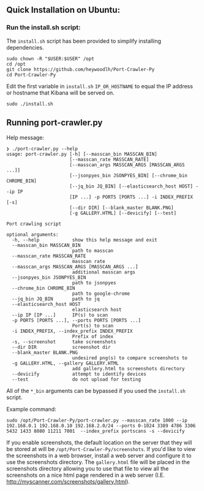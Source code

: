 ## Quick Installation on Ubuntu:

### Run the install.sh script:

The `install.sh` script has been provided to simplify installing dependencies.

```
sudo chown -R "$USER:$USER" /opt
cd /opt
git clone https://github.com/heywoodlh/Port-Crawler-Py
cd Port-Crawler-Py
```

Edit the first variable in `install.sh` `IP_OR_HOSTNAME` to equal the IP address or hostname that Kibana will be served on.

```
sudo ./install.sh
```


## Running port-crawler.py

Help message:


```
❯ ./port-crawler.py --help
usage: port-crawler.py [-h] [--masscan_bin MASSCAN_BIN]
                       [--masscan_rate MASSCAN_RATE]
                       [--masscan_args MASSCAN_ARGS [MASSCAN_ARGS ...]]
                       [--jsonpyes_bin JSONPYES_BIN] [--chrome_bin CHROME_BIN]
                       [--jq_bin JQ_BIN] [--elasticsearch_host HOST] --ip IP
                       [IP ...] -p PORTS [PORTS ...] -i INDEX_PREFIX [-s]
                       [--dir DIR] [--blank_master BLANK.PNG]
                       [-g GALLERY.HTML] [--devicify] [--test]

Port crawling script

optional arguments:
  -h, --help            show this help message and exit
  --masscan_bin MASSCAN_BIN
                        path to masscan
  --masscan_rate MASSCAN_RATE
                        masscan rate
  --masscan_args MASSCAN_ARGS [MASSCAN_ARGS ...]
                        additional masscan args
  --jsonpyes_bin JSONPYES_BIN
                        path to jsonpyes
  --chrome_bin CHROME_BIN
                        path to google-chrome
  --jq_bin JQ_BIN       path to jq
  --elasticsearch_host HOST
                        elasticsearch host
  --ip IP [IP ...]      IP(s) to scan
  -p PORTS [PORTS ...], --ports PORTS [PORTS ...]
                        Port(s) to scan
  -i INDEX_PREFIX, --index_prefix INDEX_PREFIX
                        Prefix of index
  -s, --screenshot      take screenshots
  --dir DIR             screenshot dir
  --blank_master BLANK.PNG
                        undesired png(s) to compare screenshots to
  -g GALLERY.HTML, --gallery GALLERY.HTML
                        add gallery.html to screenshots directory
  --devicify            attempt to identify devices
  --test                do not upload for testing
```


All of the `*_bin` arguments can be bypassed if you used the `install.sh` script.


Example command:

```
sudo /opt/Port-Crawler-Py/port-crawler.py --masscan_rate 1000 --ip 192.168.0.1 192.168.0.10 192.168.2.0/24 --ports 0-1024 3389 4786 3306 5432 1433 8080 11211 7001  --index_prefix portscans -s --devicify
```


If you enable screenshots, the default location on the server that they will be stored at will be `/opt/Port-Crawler-Py/screenshots`. If you'd like to view the screenshots in a web browser, install a web server and configure it to use the screenshots directory. The `gallery.html` file will be placed in the screenshots directory allowing you to use that file to view all the screenshots on a nice html page rendered in a web server (I.E. http://myscanner.com/screenshots/gallery.html).

